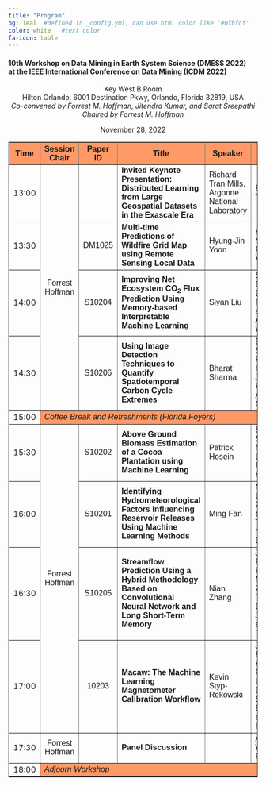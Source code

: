 ```yaml
---
title: "Program"
bg: Teal  #defined in _config.yml, can use html color like '#0fbfcf'
color: white   #text color
fa-icon: table
---
```


<h4>10th Workshop on Data Mining in Earth System Science (DMESS 2022)<br />
at the IEEE International Conference on Data Mining (ICDM 2022)</h4>
<p align="center">Key West B Room<br />
Hilton Orlando, 6001 Destination Pkwy, Orlando, Florida 32819, USA<br />
  <i>Co-convened by Forrest M. Hoffman, Jitendra Kumar, and Sarat Sreepathi</i><br />
  <i>Chaired by Forrest M. Hoffman</i></p>

<p align="center">November 28, 2022</p>

<p align="center">
<table align="center" border="1" cellpadding="2" width="90%">
<tr bgcolor="ff9966">
<th><font face="Arial,Helvetica">Time</font></th>
<th><font face="Arial,Helvetica">Session Chair</font></th>
<th><font face="Arial,Helvetica">Paper ID</font></th>
<th><font face="Arial,Helvetica">Title</font></th>
<th><font face="Arial,Helvetica">Speaker</font></th>
<th><font face="Arial,Helvetica">Authors</font></th>
</tr>

<tr align="left">
<td align="right">13:00</td>
<td align="center" rowspan="4"><font face="Arial,Helvetica">Forrest Hoffman</font></td>
<td align="center"><font face="Arial,Helvetica"></font></td>
<td><b><font face="Arial,Helvetica">Invited Keynote Presentation: Distributed Learning from Large Geospatial Datasets in the Exascale Era</font></b></td>
<td><font face="Arial,Helvetica">Richard Tran Mills, Argonne National Laboratory</font></td>
<td><font face="Arial,Helvetica">Richard Tran Mills</font></td>
</tr>

<tr align="left">
<td align="right">13:30</td>
<td align="center"><font face="Arial,Helvetica">DM1025</font></td>
<td><b><font face="Arial,Helvetica">Multi-time Predictions of Wildfire Grid Map using Remote Sensing Local Data</font></b></td>
<td><font face="Arial,Helvetica">Hyung-Jin Yoon</font></td>
<td><font face="Arial,Helvetica">Hyung-Jin Yoon and Petros Voulgaris</font></td>
</tr>

<tr align="left">
<td align="right">14:00</td>
<td align="center"><font face="Arial,Helvetica">S10204</font></td>
<td><b><font face="Arial,Helvetica">Improving Net Ecosystem CO<sub>2</sub> Flux Prediction Using Memory-based Interpretable Machine Learning</font></b></td>
<td><font face="Arial,Helvetica">Siyan Liu</font></td>
<td><font face="Arial,Helvetica">Siyan Liu, Dan Lu, Daniel Ricciuto, and Anthony Walker</font></td>
</tr>

<tr align="left">
<td align="right">14:30</td>
<td align="center"><font face="Arial,Helvetica">S10206</font></td>
<td><b><font face="Arial,Helvetica">Using Image Detection Techniques to Quantify Spatiotemporal Carbon Cycle Extremes</font></b></td>
<td><font face="Arial,Helvetica">Bharat Sharma</font></td>
<td><font face="Arial,Helvetica">Bharat Sharma, Forrest M. Hoffman, Jitendra Kumar, and Auroop R. Ganguly</font></td>
</tr>

<tr align="left">
<td align="right">15:00</td>
<td colspan="5" bgcolor="ff9966"><i><font face="Arial,Helvetica">Coffee Break and Refreshments (Florida Foyers)</font></i></td>
</tr>

<tr align="left">
<td align="right">15:30</td>
<td align="center" rowspan="4"><font face="Arial,Helvetica">Forrest Hoffman</font></td>
<td align="center"><font face="Arial,Helvetica">S10202</font></td>
<td><b><font face="Arial,Helvetica">Above Ground Biomass Estimation of a Cocoa Plantation using Machine Learning</font></b></td>
<td><font face="Arial,Helvetica">Patrick Hosein</font></td>
<td><font face="Arial,Helvetica">Sabrina Sankar, Marvin Lewis, and Patrick Hosein</font></td>
</tr>

<tr align="left">
<td align="right">16:00</td>
<td align="center"><font face="Arial,Helvetica">S10201</font></td>
<td><b><font face="Arial,Helvetica">Identifying Hydrometeorological Factors Influencing Reservoir Releases Using Machine Learning Methods</font></b></td>
<td><font face="Arial,Helvetica">Ming Fan</font></td>
<td><font face="Arial,Helvetica">Ming Fan, Lujun Zhang, Siyan Liu, Tiantian Yang, and Dan Lu</font></td>
</tr>

<tr align="left">
<td align="right">16:30</td>
<td align="center"><font face="Arial,Helvetica">S10205</font></td>
<td><b><font face="Arial,Helvetica">Streamflow Prediction Using a Hybrid Methodology Based on Convolutional Neural Network and Long Short-Term Memory</font></b></td>
<td><font face="Arial,Helvetica">Nian Zhang</font></td>
<td><font face="Arial,Helvetica">Juan F. Ramirez Rochac, Nian Zhang, Tolessa Deksissa, Jiajun Xu, and Lara A. Thompson</font></td>
</tr>

<tr align="left">
<td align="right">17:00</td>
<td align="center"><font face="Arial,Helvetica">10203</font></td>
<td><b><font face="Arial,Helvetica">Macaw: The Machine Learning Magnetometer Calibration Workflow</font></b></td>
<td><font face="Arial,Helvetica">Kevin Styp-Rekowski</font></td>
<td><font face="Arial,Helvetica">Jonathan Bader, Kevin Styp-Rekowski, Leon Döhler, Sören Becker, and Odej Kao</font></td>
</tr>

<tr align="left">
<td align="right">17:30</td>
<td align="center"><font face="Arial,Helvetica">Forrest Hoffman</font></td>
<td align="center"><font face="Arial,Helvetica"></font></td>
<td><b><font face="Arial,Helvetica">Panel Discussion</font></b></td>
<td><font face="Arial,Helvetica"></font></td>
<td><font face="Arial,Helvetica">All Workshop Participants</font></td>
</tr>

<tr align="left">
<td align="right">18:00</td>
<td colspan="5" bgcolor="ff9966"><i><font face="Arial,Helvetica">Adjourn Workshop</font></i></td>
</tr>

</table>

</p>
